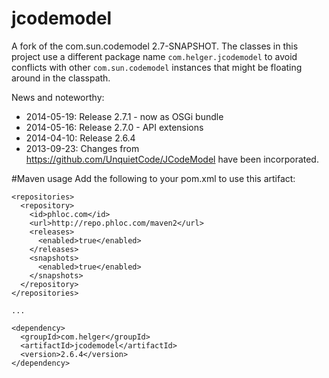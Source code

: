 jcodemodel
==========

A fork of the com.sun.codemodel 2.7-SNAPSHOT.
The classes in this project use a different package name `com.helger.jcodemodel` to avoid conflicts 
with other `com.sun.codemodel` instances that might be floating around in the classpath.  

News and noteworthy:

* 2014-05-19: Release 2.7.1 - now as OSGi bundle
* 2014-05-16: Release 2.7.0 - API extensions
* 2014-04-10: Release 2.6.4
* 2013-09-23: Changes from https://github.com/UnquietCode/JCodeModel have been incorporated.

#Maven usage
Add the following to your pom.xml to use this artifact:
```
<repositories>
  <repository>
    <id>phloc.com</id>
    <url>http://repo.phloc.com/maven2</url>
    <releases>
      <enabled>true</enabled>
    </releases>
    <snapshots>
      <enabled>true</enabled>
    </snapshots>
  </repository>
</repositories>

...

<dependency>
  <groupId>com.helger</groupId>
  <artifactId>jcodemodel</artifactId>
  <version>2.6.4</version>
</dependency>
```
